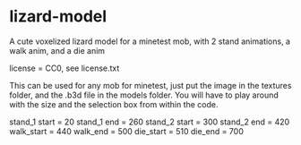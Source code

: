 # lizard-model
A cute voxelized lizard model for a minetest mob, with 2 stand animations, a walk anim, and a die anim

license = CC0, see license.txt

This can be used for any mob for minetest, just put the image in the textures folder, 
and the .b3d file in the models folder. You will have to play around with the size 
and the selection box from within the code.


stand_1 start = 20
stand_1 end = 260
stand_2 start = 300
stand_2 end = 420
walk_start = 440
walk_end = 500
die_start = 510
die_end = 700
